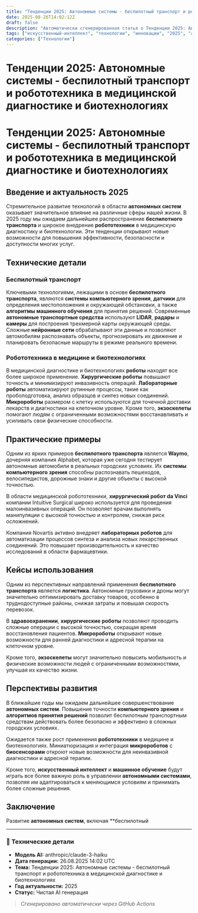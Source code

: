 ```yaml
---
title: "Тенденции 2025: Автономные системы - беспилотный транспорт и робототехника в медицинской диагностике и биотехнологиях"
date: 2025-08-26T14:02:12Z
draft: false
description: "Автоматически сгенерированная статья о Тенденции 2025: Автономные системы - беспилотный транспорт и робототехника в медицинской диагностике и биотехнологиях"
tags: ["искусственный-интеллект", "технологии", "инновации", "2025", "ai"]
categories: ["Технологии"]
---
```


# Тенденции 2025: Автономные системы - беспилотный транспорт и робототехника в медицинской диагностике и биотехнологиях



# Тенденции 2025: Автономные системы - беспилотный транспорт и робототехника в медицинской диагностике и биотехнологиях

## Введение и актуальность 2025

Стремительное развитие технологий в области **автономных систем** оказывает значительное влияние на различные сферы нашей жизни. В 2025 году мы ожидаем дальнейшее распространение **беспилотного транспорта** и широкое внедрение **робототехники** в медицинскую диагностику и биотехнологии. Эти тенденции открывают новые возможности для повышения эффективности, безопасности и доступности многих услуг.

## Технические детали

### Беспилотный транспорт

Ключевыми технологиями, лежащими в основе **беспилотного транспорта**, являются **системы компьютерного зрения**, **датчики** для определения местоположения и окружающей обстановки, а также **алгоритмы машинного обучения** для принятия решений. Современные **автономные транспортные средства** используют **LIDAR**, **радары** и **камеры** для построения трехмерной карты окружающей среды. Сложные **нейронные сети** обрабатывают эти данные и позволяют автомобилям распознавать объекты, прогнозировать их движение и планировать безопасные маршруты в режиме реального времени.

### Робототехника в медицине и биотехнологиях

В медицинской диагностике и биотехнологиях **роботы** находят все более широкое применение. **Хирургические роботы** повышают точность и минимизируют инвазивность операций. **Лабораторные роботы** автоматизируют рутинные процессы, такие как пробоподготовка, анализ образцов и синтез новых соединений. **Микророботы** размером с клетку используются для точечной доставки лекарств и диагностики на клеточном уровне. Кроме того, **экзоскелеты** помогают людям с ограниченными возможностями восстанавливать и усиливать свои физические способности.

## Практические примеры

Одним из ярких примеров **беспилотного транспорта** является **Waymo**, дочерняя компания Alphabet, которая уже сегодня тестирует автономные автомобили в реальных городских условиях. Их **системы компьютерного зрения** способны распознавать пешеходов, велосипедистов, дорожные знаки и другие объекты с высокой точностью.

В области медицинской робототехники, **хирургический робот da Vinci** компании Intuitive Surgical широко используется для проведения малоинвазивных операций. Он позволяет врачам выполнять манипуляции с высокой точностью и контролем, снижая риск осложнений.

Компания Novartis активно внедряет **лабораторных роботов** для автоматизации процессов синтеза и анализа новых лекарственных соединений. Это повышает производительность и качество исследований в области фармацевтики.

## Кейсы использования

Одним из перспективных направлений применения **беспилотного транспорта** является **логистика**. Автономные грузовики и дроны могут значительно оптимизировать доставку товаров, особенно в труднодоступные районы, снижая затраты и повышая скорость перевозок.

В **здравоохранении**, **хирургические роботы** позволяют проводить сложные операции с высокой точностью, сокращая время восстановления пациентов. **Микророботы** открывают новые возможности для ранней диагностики и адресной терапии на клеточном уровне.

Кроме того, **экзоскелеты** могут значительно повысить мобильность и физические возможности людей с ограниченными возможностями, улучшая их качество жизни.

## Перспективы развития

В ближайшие годы мы ожидаем дальнейшее совершенствование **автономных систем**. Повышение точности **компьютерного зрения** и **алгоритмов принятия решений** позволит беспилотным транспортным средствам действовать более безопасно и эффективно в сложных городских условиях.

Ожидается также рост применения **робототехники** в медицине и биотехнологиях. Миниатюризация и интеграция **микророботов** с **биосенсорами** откроют новые возможности для неинвазивной диагностики и адресной терапии.

Кроме того, **искусственный интеллект** и **машинное обучение** будут играть все более важную роль в управлении **автономными системами**, позволяя им адаптироваться к меняющимся условиям и принимать более сложные решения.

## Заключение

Развитие **автономных систем**, включая **беспилотный

---

### 🔧 Технические детали

- **Модель AI:** anthropic/claude-3-haiku
- **Дата генерации:** 26.08.2025 14:02 UTC
- **Тема:** Тенденции 2025: Автономные системы - беспилотный транспорт и робототехника в медицинской диагностике и биотехнологиях
- **Год актуальности:** 2025
- **Статус:** Чистая AI генерация

> *Сгенерировано автоматически через GitHub Actions*
